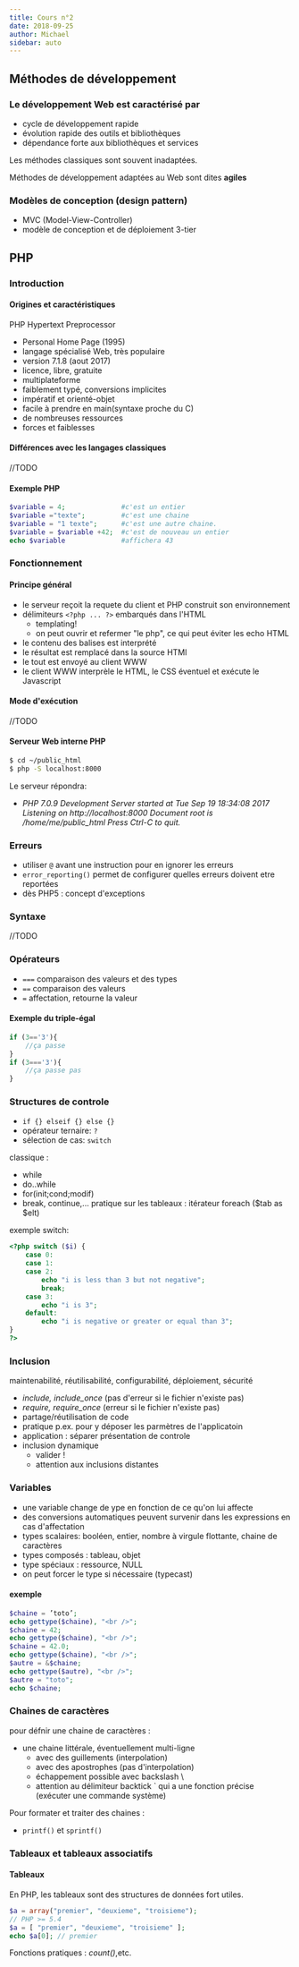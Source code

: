 ```yaml
---
title: Cours n°2
date: 2018-09-25
author: Michael
sidebar: auto
---
```


## Méthodes de développement
### Le développement Web est caractérisé par
* cycle de développement rapide
* évolution rapide des outils et bibliothèques
* dépendance forte aux bibliothèques et services

Les méthodes classiques sont souvent inadaptées.

Méthodes de développement adaptées au Web sont dites **agiles**

### Modèles de conception (design pattern)

* MVC (Model-View-Controller)
* modèle de conception et de déploiement 3-tier

## PHP
### Introduction
#### Origines et caractéristiques
PHP Hypertext Preprocessor
* Personal Home Page (1995)
* langage spécialisé Web, très populaire
* version 7.1.8 (aout 2017)
* licence, libre, gratuite
* multiplateforme
* faiblement typé, conversions implicites
* impératif et orienté-objet
* facile à prendre en main(syntaxe proche du C)
* de nombreuses ressources
* forces et faiblesses
#### Différences avec les langages classiques
//TODO

#### Exemple PHP
```PHP
$variable = 4;              #c'est un entier
$variable ="texte";         #c'est une chaine
$variable = "1 texte";      #c'est une autre chaine.
$variable = $variable +42;  #c'est de nouveau un entier
echo $variable              #affichera 43
```
### Fonctionnement
#### Principe général
* le serveur reçoit la requete du client et PHP construit son environnement
* délimiteurs `<?php ... ?>` embarqués dans l'HTML
    * templating!
    * on peut ouvrir et refermer "le php", ce qui peut éviter les echo HTML
* le contenu des balises est interprété
* le résultat est remplacé dans la source HTMl
* le tout est envoyé au client WWW
* le client WWW interprèle le HTML, le CSS éventuel et exécute le Javascript

#### Mode d'exécution
//TODO

#### Serveur Web interne PHP
```sh
$ cd ~/public_html
$ php -S localhost:8000
```
Le serveur répondra:
   * *PHP 7.0.9 Development Server started at Tue Sep 19 18:34:08 2017
Listening on http://localhost:8000
Document root is /home/me/public_html
Press Ctrl-C to quit.*

### Erreurs
* utiliser `@` avant une instruction pour en ignorer les erreurs
* `error_reporting()` permet de configurer quelles erreurs doivent etre reportées
* dès PHP5 : concept d'exceptions

### Syntaxe
//TODO

### Opérateurs

* `===` comparaison des valeurs et des types
* `==` comparaison des valeurs
* `=` affectation, retourne la valeur

#### Exemple du triple-égal
```PHP
if (3=='3'){
    //ça passe
}
if (3==='3'){
    //ça passe pas
}
```
### Structures de controle
* `if {} elseif {} else {}`
* opérateur ternaire: `?`
* sélection de cas: `switch`

classique :
* while
* do..while
* for(init;cond;modif)
* break, continue,...
pratique sur les tableaux : itérateur foreach ($tab as $elt)

exemple switch:
```PHP
<?php switch ($i) {
    case 0:
    case 1:
    case 2:
        echo "i is less than 3 but not negative";
        break;
    case 3:
        echo "i is 3";
    default:
        echo "i is negative or greater or equal than 3";
}
?>
```
### Inclusion
maintenabilité, réutilisabilité, configurabilité, déploiement, sécurité
* *include, include_once* (pas d'erreur si le fichier n'existe pas)
* *require, require_once* (erreur si le fichier n'existe pas)
* partage/réutilisation de code
* pratique p.ex. pour y déposer les parmètres de l'applicatoin
* application : séparer présentation de controle
* inclusion dynamique
    * valider !
    * attention aux inclusions distantes

### Variables
* une variable change de ype en fonction de ce qu'on lui affecte
* des conversions automatiques peuvent survenir dans les expressions en cas d'affectation
* types scalaires: booléen, entier, nombre à virgule flottante, chaine de caractères
* types composés : tableau, objet
* type spéciaux : ressource, NULL
* on peut forcer le type si nécessaire (typecast)

#### exemple
```PHP
$chaine = ’toto’;
echo gettype($chaine), "<br />";
$chaine = 42;
echo gettype($chaine), "<br />";
$chaine = 42.0;
echo gettype($chaine), "<br />";
$autre = &$chaine;
echo gettype($autre), "<br />";
$autre = "toto";
echo $chaine;
```

### Chaines de caractères
pour défnir une chaine de caractères :
* une chaine littérale, éventuellement multi-ligne
    * avec des guillements (interpolation)
    * avec des apostrophes (pas d'interpolation)
    * échappement possible avec backslash \
    * attention au délimiteur backtick ` qui a une fonction précise (exécuter une commande système)

Pour formater et traiter des chaines :
* `printf()` et `sprintf()`
  
### Tableaux et tableaux associatifs

#### Tableaux

En PHP, les tableaux sont des structures de données fort utiles.

```PHP
$a = array("premier", "deuxieme", "troisieme");
// PHP >= 5.4
$a = [ "premier", "deuxieme", "troisieme" ];
echo $a[0]; // premier
```

Fonctions pratiques : *count()*,etc.